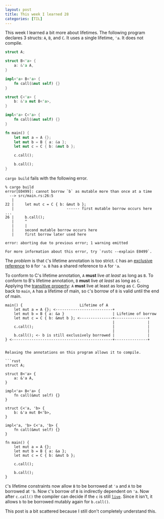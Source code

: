 ```yaml
---
layout: post
title: This week I learned 28
categories: [TIL]
---
```


This week I learned a bit more about lifetimes. The following program declares
3 structs: `A`, `B`, and `C`. It uses a single lifetime, `'a`. It does not
compile.

```rust
struct A;

struct B<'a> {
    a: &'a A,
}

impl<'a> B<'a> {
    fn call(&mut self) {}
}

struct C<'a> {
    b: &'a mut B<'a>,
}

impl<'a> C<'a> {
    fn call(&mut self) {}
}

fn main() {
    let mut a = A {};
    let mut b = B { a: &a };
    let mut c = C { b: &mut b };

    c.call();

    b.call();
}
```

`cargo build` fails with the following error.

```
% cargo build
error[E0499]: cannot borrow `b` as mutable more than once at a time
  --> src/main.rs:26:5
   |
22 |     let mut c = C { b: &mut b };
   |                        ------ first mutable borrow occurs here
...
26 |     b.call();
   |     ^
   |     |
   |     second mutable borrow occurs here
   |     first borrow later used here

error: aborting due to previous error; 1 warning emitted

For more information about this error, try `rustc --explain E0499`.
```

The *problem* is that `C`'s lifetime annotation is too strict.  `C` has an
[exclusive reference] to `B` for `'a`. `B` has a shared reference to `A` for
`'a`.

To conform to C's lifetime annotation, `A` **must** live *at least* as long as
`B`. To conform to B's lifetime annotation, `B` **must** live *at least* as long
as `C`. Applying the [transitive property]: `A` **must** live at least as long as
`C`. Going back to `main`, `A` has a lifetime of main, so `C`'s borrow of `B`
is valid until the end of main.

```
main() {                          Lifetime of A
    let mut a = A {}; <--------------------------+
    let mut b = B { a: &a }                      | Lifetime of borrow
    let mut c = C { b: &mut b }; <---------------+---------------+
                                                 |               |
    c.call();                                    |               |
                                                 |               |
    b.call(); <- b is still exclusively borrowed |               |
} <----------------------------------------------+---------------+


Relaxing the annotations on this program allows it to compile.

```rust
struct A;

struct B<'a> {
    a: &'a A,
}

impl<'a> B<'a> {
    fn call(&mut self) {}
}

struct C<'a, 'b> {
    b: &'a mut B<'b>,
}

impl<'a, 'b> C<'a, 'b> {
    fn call(&mut self) {}
}

fn main() {
    let mut a = A {};
    let mut b = B { a: &a };
    let mut c = C { b: &mut b };

    c.call();

    b.call();
}
```

`C`'s lifetime constraints now allow `B` to be borrowed at `'a` and `A` to be
borrowed at `'b`. Now `C`'s borrow of `B` is indirectly dependent on `'a`. Now
after `c.call()` the compiler can decide if the `c` is still [`live`]. Since it
isn't, it allows `b` to be borrowed mutably again for `b.call()`.

This post is a bit scattered because I still don't completely understand this.

[transitive property]: https://en.wikipedia.org/wiki/Transitive_relation
[exclusive reference]: https://doc.rust-lang.org/rust-by-example/scope/borrow/alias.html
[`live`]: https://youtu.be/_agDeiWek8w


